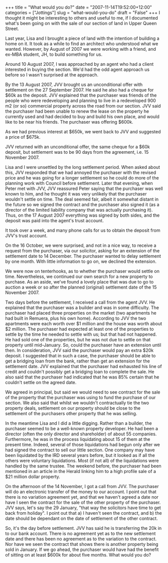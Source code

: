 +++
title = "What would you do?"
date = "2007-11-14T19:52:00+12:00"
categories = ["Jottings"]
slug = "what-would-you-do"
draft = "False"
+++
I thought it might be interesting to others and useful to me, if I documented
what's been going on with the sale of our section of land in Upper Queen
Street.

Last year, Lisa and I brought a piece of land with the intention of building a
home on it. It took as a while to find an architect who understood what we
wanted. However, by August of 2007 we were working with a friend, and ex-MBA
student, JH, to build something for us.

Around 10 August 2007, I was approached by an agent who had a client interested
in buying the section. We'd had the odd agent approach us before so I wasn't
surprised at the approach.

By the 13 August 2007, JVV brought us an unconditional offer with settlement on
the 27 September 2007. He said he also had a cheque for $60k as the deposit.
JVV explained that the purchaser was friends of the people who were
redeveloping and planning to live in a redeveloped 900 m2 (or so) commercial
property across the road from our section.  JVV said the purchaser had been
unable to renew the lease on the property he currently used and had decided to
buy and build his own place, and would like to be near his friends. The
purchaser was offering $600k.

As we had previous interest at $650k, we went back to JVV and suggested a price
of $675k.

JVV returned with an unconditional offer, the same cheque for a $60k deposit,
but settlement was to be 90 days from the agreement, i.e. 15 November 2007.

Lisa and I were unsettled by the long settlement period. When asked about this,
JVV responded that we had annoyed the purchaser with the revised price and he
was going for a longer settlement so he could do more of the planning work with
Council before settlement. Later that evening, when Peter met with JVV, JVV
reassured Peter saying that the purchaser was well known to him, and he thought
it was very unlikely that the purchaser wouldn't settle on time.  The deal
seemed fair, albeit it somewhat distant in the future so we signed the contract
and the purchaser also signed it (as a director of the limited liability
company that was actually purchasing it). Thus, on the 17 August 2007
everything was signed by both sides, and the deposit was paid into the agent's
trust account.

It took over a week, and many phone calls for us to obtain the deposit from
JVV's trust account.

On the 16 October, we were surprised, and not in a nice way, to receive a
request from the purchaser, via our solicitor, asking for an extension of the
settlement date to 14 December. The purchaser wanted to delay settlement by one
month. With little information to go on, we declined the extension.

We were now on tenterhooks, as to whether the purchaser would settle on time.
Nevertheless, we continued our own search for a new property to purchase. As an
aside, we've found a lovely place that was due to go to auction a week or so
after the planned (original) settlement date of the 15 November 2007.

Two days before the settlement, I received a call from the agent JVV. He
explained that the purchaser was a builder and was in some difficulty. The
purchaser had placed three properties on the market (two apartments he had
built in Remuera, plus his own home). According to JVV the two apartments were
each worth over $1 million and the house was worth about $2 million. The
purchaser had expected at least one of the properties to settle by the time he
needed to settle with us; but that had not happened. He had sold one of the
properties, but he was not due to settle on that property until mid-January.
So, could the purchaser have an extension until then. In consideration, JVV
said the purchaser would pay an extra $20k deposit. I suggested that in such a
case, the purchaser should be able to get a bridging loan from the bank, rather
than get an extension for the settlement date. JVV explained that the purchaser
had exhausted his line of credit and couldn't possibly get a bridging loan to
complete the sale. He also said that the purchaser had indicated that he was
85% certain that he couldn't settle on the agreed date.

We agreed in principal, but said we would need to see contract for the sale of
the property that the purchaser was using to fund the purchase of our section.
We also said that whilst we wouldn't contractually tie the two property deals,
settlement on our property should be close to the settlement of the purchasers
other property that he was selling.

In the meantime Lisa and I did a little digging. Rather than a builder, the
purchaser seemed to be a well-known property developer.  He had been a director
(often the only director and shareholder) of about 55 companies. Furthermore,
he was in the process liquidating about 15 of them at the present time. Indeed,
several of those liquidations had begun only after we had signed the contract
to sell our little section. One company may have been liquidated by the IRD
several years before, but it looked as if all the others were voluntary
liquidations. Most (if not all) of the liquidations were handled by the same
trustee. The weekend before, the purchaser had been mentioned in an article in
the Herald linking him to a high profile sale of a $21 million dollar property.

On the afternoon of the 14 November, I got a call from JVV. The purchaser will
do an electronic transfer of the money to our account. I point out that there
is no variation agreement yet, and that we haven't agreed a date nor have I
seen the contract for the sale of the other property of the purchaser. JVV
says, let's say the 29 January, "that way the solicitors have time to get back
from holiday". I point out that a) I haven't seen the contract, and b) the date
should be dependant on the date of settlement of the other contract.

So, it's the day before settlement. JVV has said he is transferring the 20k in
to our bank account. There is no agreement yet as to the new settlement date
and there has been no agreement as to the variation to the contract. Nor have
we seen the contract that shows there is another property being sold in
January.  If we go ahead, the purchaser would have had the benefit of sitting
on at least $600k for about five months. What would you do?

